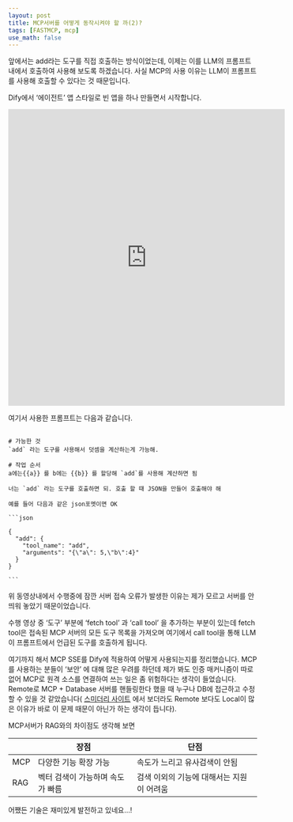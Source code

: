 ```yaml
---
layout: post
title: MCP서버를 어떻게 동작시켜야 할 까(2)?
tags: [FASTMCP, mcp]
use_math: false
---
```






앞에서는 add라는 도구를 직접 호출하는 방식이었는데, 이제는 이를 LLM의 프롬프트 내에서 호출하여 사용해 보도록 하겠습니다. 사실 MCP의 사용 이유는 LLM이 프롬프트를 사용해 호출할 수 있다는 것 때문입니다.

Dify에서 ‘에이전트’ 앱 스타일로 빈 앱을 하나 만들면서 시작합니다. 

<iframe width="560" height="600" src="https://www.youtube.com/embed/7f_xPlJ7EAQ?si=Ju-Ey12zFIE-K85z" title="YouTube video player" frameborder="0" allow="accelerometer; autoplay; clipboard-write; encrypted-media; gyroscope; picture-in-picture; web-share" referrerpolicy="strict-origin-when-cross-origin" allowfullscreen></iframe>



여기서 사용한 프롬프트는 다음과 같습니다.

````

# 가능한 것
`add` 라는 도구를 사용해서 덧셈을 계산하는게 가능해. 

# 작업 순서
a에는{{a}} 를 b에는 {{b}} 를 할당해 `add`를 사용해 계산하면 됨

너는 `add` 라는 도구를 호출하면 되. 호출 할 때 JSON을 만들어 호출해야 해

예를 들어 다음과 같은 json포멧이면 OK

```json

{
  "add": {
    "tool_name": "add",
    "arguments": "{\"a\": 5,\"b\":4}"
  }
}

```
````



위 동영상내에서 수행중에 잠깐 서버 접속 오류가 발생한 이유는 제가 모르고 서버를 안띄워 놓았기 때문이었습니다. 

수행 영상 중 ‘도구’ 부분에 ‘fetch tool’ 과 ‘call tool’ 을 추가하는 부분이 있는데 fetch tool은 접속된 MCP 서버의 모든 도구 목록을 가져오며 여기에서 call tool을 통해 LLM이 프롬프트에서 언급된 도구를 호출하게 됩니다. 

여기까지 해서 MCP SSE를 Dify에 적용하여 어떻게 사용되는지를 정리했습니다. MCP를 사용하는 분들이 ‘보안’ 에 대해 많은 우려를 하던데 제가 봐도 인증 매커니즘이 따로 없어 MCP로 원격 소스를 연결하여 쓰는 일은 좀 위험하다는 생각이 들었습니다. Remote로 MCP + Database 서버를 핸들링한다 했을 때 누구나 DB에 접근하고 수정할 수 있을 것 같았습니다( [스미더리 사이트](https://smithery.ai/) 에서 보더라도 Remote 보다도 Local이 많은 이유가 바로 이 문제 때문이 아닌가 하는 생각이 듭니다).

MCP서버가 RAG와의 차이점도 생각해 보면

|      | 장점                             | 단점                                      |
| ---- | -------------------------------- | ----------------------------------------- |
| MCP  | 다양한 기능 확장 가능            | 속도가 느리고 유사검색이 안됨             |
| RAG  | 벡터 검색이 가능하며 속도가 빠름 | 검색 이외의 기능에 대해서는 지원이 어려움 |



어쨌든 기술은 재미있게 발전하고 있네요…!

